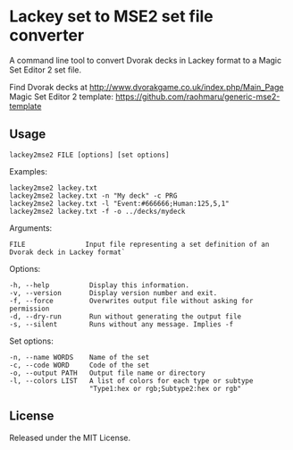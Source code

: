 # Lackey set to MSE2 set file converter

A command line tool to convert Dvorak decks in Lackey format to a Magic Set Editor 2 set file.

Find Dvorak decks at http://www.dvorakgame.co.uk/index.php/Main_Page  
Magic Set Editor 2 template: https://github.com/raohmaru/generic-mse2-template

## Usage
`lackey2mse2 FILE [options] [set options]`

Examples:
```
lackey2mse2 lackey.txt
lackey2mse2 lackey.txt -n "My deck" -c PRG
lackey2mse2 lackey.txt -l "Event:#666666;Human:125,5,1"
lackey2mse2 lackey.txt -f -o ../decks/mydeck
```

Arguments:
```
FILE               Input file representing a set definition of an Dvorak deck in Lackey format`
```

Options:
```
-h, --help          Display this information.
-v, --version       Display version number and exit.
-f, --force         Overwrites output file without asking for permission
-d, --dry-run       Run without generating the output file
-s, --silent        Runs without any message. Implies -f
```

Set options:
```
-n, --name WORDS    Name of the set
-c, --code WORD     Code of the set
-o, --output PATH   Output file name or directory
-l, --colors LIST   A list of colors for each type or subtype
					"Type1:hex or rgb;Subtype2:hex or rgb"
```

## License

Released under the MIT License.
